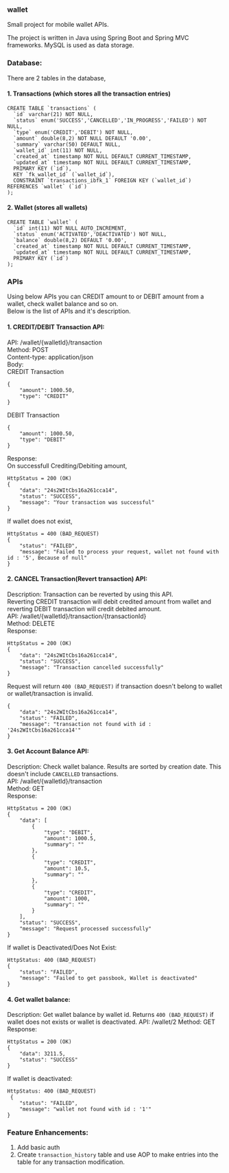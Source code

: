 ### wallet
Small project for mobile wallet APIs.

The project is written in Java using Spring Boot and Spring MVC frameworks.
MySQL is used as data storage.

### Database:
There are 2 tables in the database,
#### 1. Transactions (which stores all the transaction entries)
```
CREATE TABLE `transactions` (
  `id` varchar(21) NOT NULL,
  `status` enum('SUCCESS','CANCELLED','IN_PROGRESS','FAILED') NOT NULL,
  `type` enum('CREDIT','DEBIT') NOT NULL,
  `amount` double(8,2) NOT NULL DEFAULT '0.00',
  `summary` varchar(50) DEFAULT NULL,
  `wallet_id` int(11) NOT NULL,
  `created_at` timestamp NOT NULL DEFAULT CURRENT_TIMESTAMP,
  `updated_at` timestamp NOT NULL DEFAULT CURRENT_TIMESTAMP,
  PRIMARY KEY (`id`),
  KEY `fk_wallet_id` (`wallet_id`),
  CONSTRAINT `transactions_ibfk_1` FOREIGN KEY (`wallet_id`) REFERENCES `wallet` (`id`)
);
```
#### 2. Wallet (stores all wallets)
```
CREATE TABLE `wallet` (
  `id` int(11) NOT NULL AUTO_INCREMENT,
  `status` enum('ACTIVATED','DEACTIVATED') NOT NULL,
  `balance` double(8,2) DEFAULT '0.00',
  `created_at` timestamp NOT NULL DEFAULT CURRENT_TIMESTAMP,
  `updated_at` timestamp NOT NULL DEFAULT CURRENT_TIMESTAMP,
  PRIMARY KEY (`id`)
);
```

### APIs
Using below APIs you can CREDIT amount to or DEBIT amount from a wallet, check wallet balance and so on.<br>
Below is the list of APIs and it's description.
#### 1. CREDIT/DEBIT Transaction API:

API: /wallet/{walletId}/transaction<br>
Method: POST<br>
Content-type: application/json<br>
Body:<br>
CREDIT Transaction
```
{
	"amount": 1000.50,
	"type": "CREDIT"
}
```
DEBIT Transaction
```
{
	"amount": 1000.50,
	"type": "DEBIT"
}
```
Response:<br>
On successfull Crediting/Debiting amount,
```
HttpStatus = 200 (OK)
{
    "data": "24s2WItCbs16a261cca14",
    "status": "SUCCESS",
    "message": "Your transaction was successful"
}
```
If wallet does not exist,
```
HttpStatus = 400 (BAD_REQUEST)
{
    "status": "FAILED",
    "message": "Failed to process your request, wallet not found with id : '5', Because of null"
}
```
#### 2. CANCEL Transaction(Revert transaction) API:
Description: Transaction can be reverted by using this API.<br>
Reverting CREDIT transaction will debit credited amount from wallet and reverting DEBIT transaction will credit debited amount.<br>
API: /wallet/{walletId}/transaction/{transactionId}<br>
Method: DELETE<br>
Response:
```
HttpStatus = 200 (OK)
{
    "data": "24s2WItCbs16a261cca14",
    "status": "SUCCESS",
    "message": "Transaction cancelled successfully"
}
```
Request will return `400 (BAD_REQUEST)` if transaction doesn't belong to wallet or wallet/transaction is invalid.
```
{
    "data": "24s2WItCbs16a261cca14",
    "status": "FAILED",
    "message": "transaction not found with id : '24s2WItCbs16a261cca14'"
}
```

#### 3. Get Account Balance API:
Description: Check wallet balance. Results are sorted by creation date. This doesn't include `CANCELLED` transactions.<br>
API: /wallet/{walletId}/transaction<br>
Method: GET<br>
Response:
```
HttpStatus = 200 (OK)
{
    "data": [
        {
            "type": "DEBIT",
            "amount": 1000.5,
            "summary": ""
        },
        {
            "type": "CREDIT",
            "amount": 10.5,
            "summary": ""
        },
        {
            "type": "CREDIT",
            "amount": 1000,
            "summary": ""
        }
    ],
    "status": "SUCCESS",
    "message": "Request processed successfully"
}
```
If wallet is Deactivated/Does Not Exist:
```
HttpStatus: 400 (BAD_REQUEST)
{
    "status": "FAILED",
    "message": "Failed to get passbook, Wallet is deactivated"
}
```

#### 4. Get wallet balance:
Description: Get wallet balance by wallet id. Returns `400 (BAD_REQUEST)` if wallet does not exists or wallet is deactivated.
API: /wallet/2
Method: GET<br>
Response:
```
HttpStatus = 200 (OK)
{
    "data": 3211.5,
    "status": "SUCCESS"
}
```
If wallet is deactivated:
```
HttpStatus: 400 (BAD_REQUEST)
 {
    "status": "FAILED",
    "message": "wallet not found with id : '1'"
}
```

### Feature Enhancements:
1. Add basic auth
2. Create `transaction_history` table and use AOP to make entries into the table for any transaction modification.
